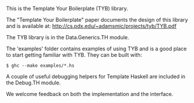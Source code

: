 This is the Template Your Boilerplate (TYB) library.

The "Template Your Boilerplate" paper documents the design of this library
and is available at: http://cs.pdx.edu/~adamsmic/projects/tyb/TYB.pdf

The TYB library is in the Data.Generics.TH module.

The 'examples' folder contains examples of using TYB and is a good
place to start getting familiar with TYB.  They can be built with:

    $ ghc --make examples/*.hs

A couple of useful debugging helpers for Template Haskell are
included in the Debug.TH module.

We welcome feedback on both the implementation and the interface.
